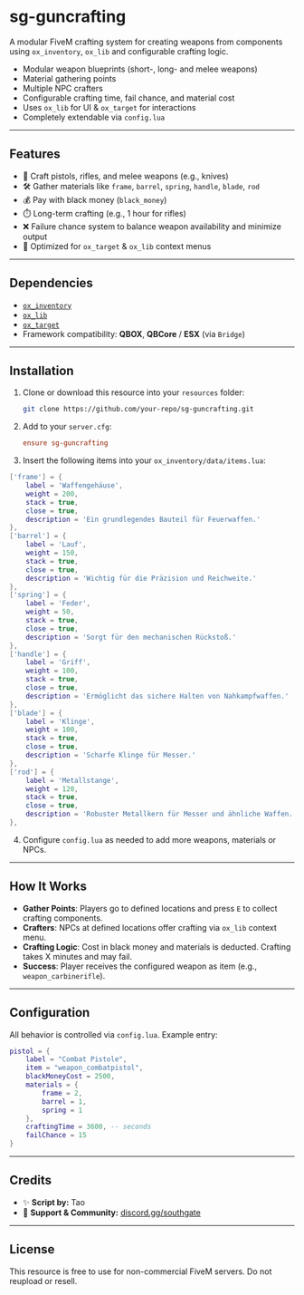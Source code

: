 # sg-guncrafting

A modular FiveM crafting system for creating weapons from components using `ox_inventory`, `ox_lib` and configurable crafting logic.

- Modular weapon blueprints (short-, long- and melee weapons)
- Material gathering points
- Multiple NPC crafters
- Configurable crafting time, fail chance, and material cost
- Uses `ox_lib` for UI & `ox_target` for interactions
- Completely extendable via `config.lua`

---

## Features

- 🔫 Craft pistols, rifles, and melee weapons (e.g., knives)
- 🛠️ Gather materials like `frame`, `barrel`, `spring`, `handle`, `blade`, `rod`
- 💰 Pay with black money (`black_money`)
- ⏱️ Long-term crafting (e.g., 1 hour for rifles)
- ❌ Failure chance system to balance weapon availability and minimize output
- 🎯 Optimized for `ox_target` & `ox_lib` context menus

---

## Dependencies

- [`ox_inventory`](https://overextended.github.io/ox_inventory/)
- [`ox_lib`](https://overextended.github.io/ox_lib/)
- [`ox_target`](https://github.com/overextended/ox_target)
- Framework compatibility: **QBOX**, **QBCore** / **ESX** (via `Bridge`)

---

## Installation

1. Clone or download this resource into your `resources` folder:
   ```bash
   git clone https://github.com/your-repo/sg-guncrafting.git
   ```

2. Add to your `server.cfg`:
   ```cfg
   ensure sg-guncrafting
   ```

3. Insert the following items into your `ox_inventory/data/items.lua`:

```lua
['frame'] = {
    label = 'Waffengehäuse',
    weight = 200,
    stack = true,
    close = true,
    description = 'Ein grundlegendes Bauteil für Feuerwaffen.'
},
['barrel'] = {
    label = 'Lauf',
    weight = 150,
    stack = true,
    close = true,
    description = 'Wichtig für die Präzision und Reichweite.'
},
['spring'] = {
    label = 'Feder',
    weight = 50,
    stack = true,
    close = true,
    description = 'Sorgt für den mechanischen Rückstoß.'
},
['handle'] = {
    label = 'Griff',
    weight = 100,
    stack = true,
    close = true,
    description = 'Ermöglicht das sichere Halten von Nahkampfwaffen.'
},
['blade'] = {
    label = 'Klinge',
    weight = 100,
    stack = true,
    close = true,
    description = 'Scharfe Klinge für Messer.'
},
['rod'] = {
    label = 'Metallstange',
    weight = 120,
    stack = true,
    close = true,
    description = 'Robuster Metallkern für Messer und ähnliche Waffen.'
},
```

4. Configure `config.lua` as needed to add more weapons, materials or NPCs.

---

## How It Works

- **Gather Points**: Players go to defined locations and press `E` to collect crafting components.
- **Crafters**: NPCs at defined locations offer crafting via `ox_lib` context menu.
- **Crafting Logic**: Cost in black money and materials is deducted. Crafting takes X minutes and may fail.
- **Success**: Player receives the configured weapon as item (e.g., `weapon_carbinerifle`).

---

## Configuration

All behavior is controlled via `config.lua`. Example entry:

```lua
pistol = {
    label = "Combat Pistole",
    item = "weapon_combatpistol",
    blackMoneyCost = 2500,
    materials = {
        frame = 2,
        barrel = 1,
        spring = 1
    },
    craftingTime = 3600, -- seconds
    failChance = 15
}
```

---

## Credits

- ✨ **Script by:** Tao
- 💬 **Support & Community:** [discord.gg/southgate](https://discord.gg/southgate)

---

## License

This resource is free to use for non-commercial FiveM servers. Do not reupload or resell.
